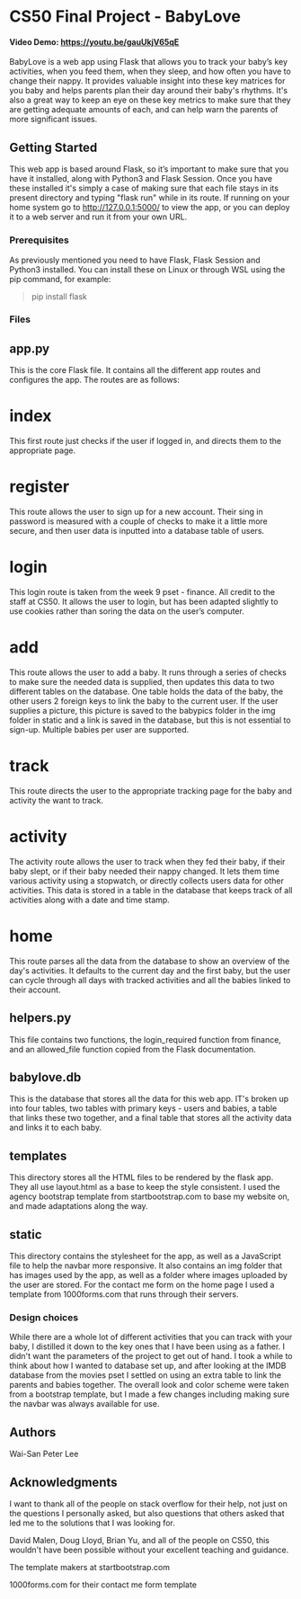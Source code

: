 # CS50 Final Project - BabyLove

#### Video Demo:  https://youtu.be/gauUkjV65qE

BabyLove is a web app using Flask that allows you to track your baby’s key activities, when you feed them, when they sleep, and how often you have to change their nappy. It provides valuable insight into these key matrices for you baby and helps parents plan their day around their baby's rhythms. It's also a great way to keep an eye on these key metrics to make sure that they are getting adequate amounts of each, and can help warn the parents of more significant issues.

## Getting Started

This web app is based around Flask, so it’s important to make sure that you have it installed, along with Python3 and Flask Session. Once you have these installed it's simply a case of making sure that each file stays in its present directory and typing "flask run" while in its route. If running on your home system go to http://127.0.0.1:5000/ to view the app, or you can deploy it to a web server and run it from your own URL.

### Prerequisites

As previously mentioned you need to have Flask, Flask Session and Python3 installed. You can install these on Linux or through WSL using the pip command, for example:

> pip install flask

### Files

## app.py

This is the core Flask file. It contains all the different app routes and configures the app. The routes are as follows:

# index

This first route just checks if the user if logged in, and directs them to the appropriate page.

# register

This route allows the user to sign up for a new account. Their sing in password is measured with a couple of checks to make it a little more secure, and then user data is inputted into a database table of users.

# login

This login route is taken from the week 9 pset - finance. All credit to the staff at CS50. It allows the user to login, but has been adapted slightly to use cookies rather than soring the data on the user’s computer.

#  add

This route allows the user to add a baby. It runs through a series of checks to make sure the needed data is supplied, then updates this data to two different tables on the database. One table holds the data of the baby, the other users 2 foreign keys to link the baby to the current user. If the user supplies a picture, this picture is saved to the babypics folder in the img folder in static and a link is saved in the database, but this is not essential to sign-up. Multiple babies per user are supported.

# track

This route directs the user to the appropriate tracking page for the baby and activity the want to track.

# activity

The activity route allows the user to track when they fed their baby, if their baby slept, or if their baby needed their nappy changed. It lets them time various activity using a stopwatch, or directly collects users data for other activities. This data is stored in a table in the database that keeps track of all activities along with a date and time stamp.

# home

This route parses all the data from the database to show an overview of the day's activities. It defaults to the current day and the first baby, but the user can cycle through all days with tracked activities and all the babies linked to their account.

## helpers.py

This file contains two functions, the login_required function from finance, and an allowed_file function copied from the Flask documentation.

## babylove.db

This is the database that stores all the data for this web app. IT's broken up into four tables, two tables with primary keys - users and babies, a table that links these two together, and a final table that stores all the activity data and links it to each baby.

## templates

This directory stores all the HTML files to be rendered by the flask app. They all use layout.html as a base to keep the style consistent. I used the agency bootstrap template from startbootstrap.com to base my website on, and made adaptations along the way.

## static

This directory contains the stylesheet for the app, as well as a JavaScript file to help the navbar more responsive. It also contains an img folder that has images used by the app, as well as a folder where images uploaded by the user are stored. For the contact me form on the home page I used a template from 1000forms.com that runs through their servers.

### Design choices

While there are a whole lot of different activities that you can track with your baby, I distilled it down to the key ones that I have been using as a father. I didn't want the parameters of the project to get out of hand. I took a while to think about how I wanted to database set up, and after looking at the IMDB database from the movies pset I settled on using an extra table to link the parents and babies together. The overall look and color scheme were taken from a bootstrap template, but I made a few changes including making sure the navbar was always available for use.

## Authors

Wai-San Peter Lee

## Acknowledgments

I want to thank all of the people on stack overflow for their help, not just on the questions I personally asked, but also questions that others asked that led me to the solutions that I was looking for.

David Malen, Doug Lloyd, Brian Yu, and all of the people on CS50, this wouldn't have been possible without your excellent teaching and guidance.

The template makers at startbootstrap.com

1000forms.com for their contact me form template


